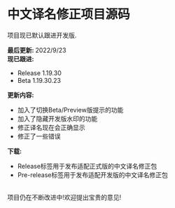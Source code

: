 # 中文译名修正项目源码

项目现已默认跟进开发版.

<b>最后更新: </b>2022/9/23<br>
<b>现已跟进:</b>
- Release 1.19.30
- Beta 1.19.30.23

<b>更新内容:</b>

- 加入了切换Beta/Preview版提示的功能
- 加入了隐藏开发版水印的功能
- 修正译名现在会正确显示
- 修正了一些错误

<b>下载:</b>
- Release标签用于发布适配正式版的中文译名修正包
- Pre-release标签用于发布适配开发版的中文译名修正包

<br>
项目仍在不断改进中!欢迎提出宝贵的意见!
